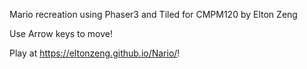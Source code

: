 Mario recreation using Phaser3 and Tiled for CMPM120 by Elton Zeng

Use Arrow keys to move!

Play at https://eltonzeng.github.io/Nario/!
